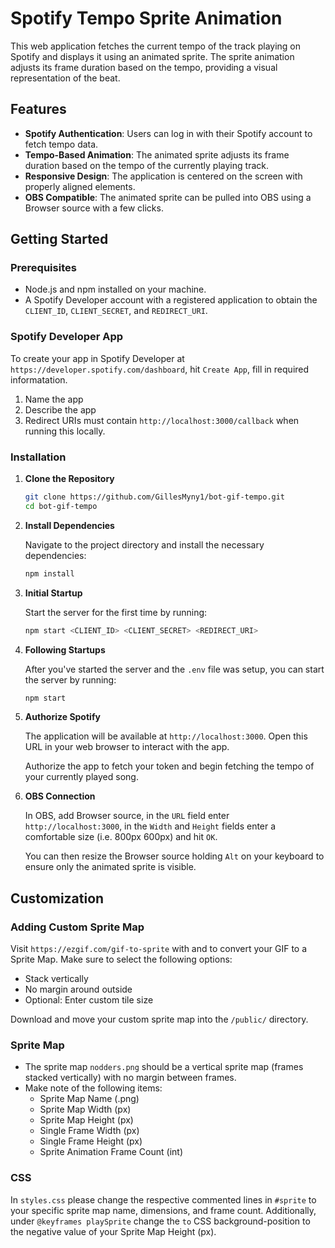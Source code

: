 # Spotify Tempo Sprite Animation

This web application fetches the current tempo of the track playing on Spotify and displays it using an animated sprite. The sprite animation adjusts its frame duration based on the tempo, providing a visual representation of the beat.

## Features

- **Spotify Authentication**: Users can log in with their Spotify account to fetch tempo data.
- **Tempo-Based Animation**: The animated sprite adjusts its frame duration based on the tempo of the currently playing track.
- **Responsive Design**: The application is centered on the screen with properly aligned elements.
- **OBS Compatible**: The animated sprite can be pulled into OBS using a Browser source with a few clicks.

## Getting Started

### Prerequisites

- Node.js and npm installed on your machine.
- A Spotify Developer account with a registered application to obtain the `CLIENT_ID`, `CLIENT_SECRET`, and `REDIRECT_URI`.

### Spotify Developer App

   To create your app in Spotify Developer at `https://developer.spotify.com/dashboard`, hit `Create App`, fill in required informatation.
   1. Name the app
   2. Describe the app
   3. Redirect URIs must contain `http://localhost:3000/callback` when running this locally.

### Installation

1. **Clone the Repository**

   ```bash
   git clone https://github.com/GillesMyny1/bot-gif-tempo.git
   cd bot-gif-tempo

2. **Install Dependencies**

   Navigate to the project directory and install the necessary dependencies:

   ```bash
   npm install

4. **Initial Startup**

   Start the server for the first time by running:

   ```bash
   npm start <CLIENT_ID> <CLIENT_SECRET> <REDIRECT_URI>

5. **Following Startups**

   After you've started the server and the `.env` file was setup, you can start the server by running:

   ```bash
   npm start

5. **Authorize Spotify**

   The application will be available at `http://localhost:3000`. Open this URL in your web browser to interact with the app.

   Authorize the app to fetch your token and begin fetching the tempo of your currently played song.

6. **OBS Connection**

   In OBS, add Browser source, in the `URL` field enter `http://localhost:3000`, in the `Width` and `Height` fields enter a comfortable size (i.e. 800px 600px) and hit `OK`.

   You can then resize the Browser source holding `Alt` on your keyboard to ensure only the animated sprite is visible.

## Customization

### Adding Custom Sprite Map

Visit `https://ezgif.com/gif-to-sprite` with and to convert your GIF to a Sprite Map. 
Make sure to select the following options:
   - Stack vertically
   - No margin around outside
   - Optional: Enter custom tile size

Download and move your custom sprite map into the `/public/` directory.

### Sprite Map

- The sprite map `nodders.png` should be a vertical sprite map (frames stacked vertically) with no margin between frames.
- Make note of the following items:
   - Sprite Map Name (.png)
   - Sprite Map Width (px)
   - Sprite Map Height (px)
   - Single Frame Width (px)
   - Single Frame Height (px)
   - Sprite Animation Frame Count (int)

### CSS

In `styles.css` please change the respective commented lines in `#sprite` to your specific sprite map name, dimensions, and frame count.
Additionally, under `@keyframes playSprite` change the `to` CSS background-position to the negative value of your Sprite Map Height (px).
